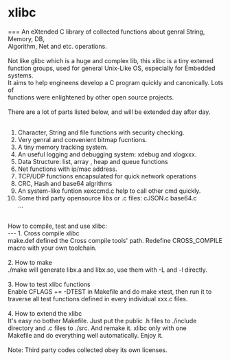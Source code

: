 # xlibc
===
An eXtended C library of collected functions about genral String, Memory, DB,<br> 
Algorithm, Net and etc. operations.<br> 
<br> 
Not like glibc which is a huge and complex lib, this xlibc is a tiny extened<br> 
function groups, used for general Unix-Like OS, especially for Embedded systems. <br> 
It aims to help engineens develop a C program quickly and canonically. Lots of<br> 
functions were enlightened by other open source projects.<br> 
<br> 
There are a lot of parts listed below, and will be extended day after day.<br> 
<br> 
1. Character, String  and file functions with security checking.<br> 
2. Very genral and convenient bitmap fucntions.<br> 
3. A tiny memory tracking system. <br> 
4. An useful logging and debugging system: xdebug and xlogxxx.<br> 
5. Data Structure: list, array , heap and queue functions<br> 
6. Net functions with ip/mac address. <br> 
7. TCP/UDP functions encapsulated for quick network operations<br> 
8. CRC, Hash and base64 algrithms<br> 
9. An system-like funtion xexccmd.c help to call other cmd quickly.<br> 
10. Some third party opensource libs or .c files: cJSON.c base64.c<br> 
...<br> 
<br> 
How to compile, test and use xlibc:<br> 
---
1. Cross compile xlibc<br> 
make.def defined the Cross compile tools' path. Redefine CROSS_COMPILE<br> 
macro with your own toolchain.<br> 
<br> 
2. How to make<br> 
./make will generate libx.a and libx.so, use them with -L and -l directly.<br> 
<br> 
3. How to test xlibc functions<br> 
Enable CFLAGS  += -DTEST in Makefile and do make xtest, then run it to<br> 
traverse all test functions defined in every individual xxx.c files.<br> 
<br> 
4. How to extend the xlibc<br> 
It's easy no bother Makefile. Just put the public .h files to ./include <br> 
directory and .c files to ./src. And remake it. xlibc only with one <br> 
Makefile and do everything well automatically. Enjoy it.<br> 
<br> 
Note: Third party codes collected obey its own licenses.<br> 
